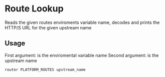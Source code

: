 # Route Lookup

Reads the given routes enviroments variable name, decodes and
prints the HTTP/S URL for the given upstream name

## Usage
 
First argument: is the enviromental variable name
Second argument: is the upstream name

```
router PLATFORM_ROUTES upstream_name
```
